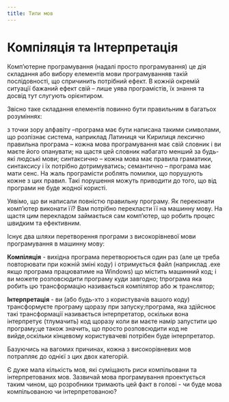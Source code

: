 ```yaml
---
title: Типи мов
---
```


# Компіляція та Інтерпретація

Компʼютерне програмування (надалі просто програмування) це дія складання або вибору елементів мови програмуванняв такій послідовності, що спричинить потрібний ефект. В кожній окремій ситуації бажаний ефект свій – лише уява програмістів, їх знання та досвід тут слугують орієнтиром.

Звісно таке складання елементів повинно бути правильним в багатьох розуміннях:

з точки зору алфавіту –програма має бути написана такими символами, що розпізнає система, наприклад Латиниця чи Кирилиця
лексично правильна програма – кожна мова програмування має свій словник і ви маєте його опанувати; на щастя цей словник набагато менший за будь-які людські мови;
синтаксично – кожна мова має правила граматики, синтаксису і їх потрібно дотримуватись;
семантично – програма має мати сенс.
На жаль програмісти роблять помилки, що порушують кожне з цих правил. Такі порушення можуть приводити до того, що від програми не буде жодної користі.

Уявімо, що ви написали повністю правильну програму. Як переконати компʼютер виконати її? Вам потрібно перекласти її на машинну мову. На щастя цим перекладом займається сам компʼютер, що робить процес швидким та ефективним.

Існує два шляхи перетворення програми з високорівневої мови програмування в машинну мову:

**Компіляція** - вихідна програма перетворюється один раз (але це треба повторювати при кожній зміні коду) і отримується файл (наприклад .exe якщо програма працюватиме на Windows) що містить машинний код; і ви можете розповсюдити програму куди завгодно; tпрограма яка робить цю трансформацію називається компілятор або ж транслятор;

**Інтерпретація** - ви (або будь-хто з користувачів вашого коду) трансформуєте програму щоразу при запуску;програма, яка здійснює такі трансформації називається інтерпретатор, оскільки вона інтерпретує (тлумачить) код щоразу коли ви маєте намір запустити цю програму;це також значить, що просто розповсюдити код не вийде,оскільки кінцевому користувачеві потрібен буде інтерпретатор.

Базуючись на вагомих причинах, кожна з високорівневих мов потрапляє до однієї з цих двох категорій.

Є дуже мала кількість мов, які суміщають риси компільовани та інтерпретованих мов. Зазвичай мова програмування проектується таким чином, що розробники тримають цей факт в голові - чи буде мова компільованою чи інтерпретованою?
